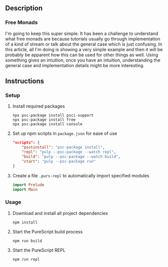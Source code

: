 ## Description
### Free Monads
I'm going to keep this super simple. It has been a challenge to understand what free monads are because tutorials usually go through implementation of a kind of stream or talk about the general case which is just confusing. In this article, all I'm doing is showing a very simple example and then it will be probably be apparent how this can be used for other things as well. Using something gives an intuition, once you have an intuition, understanding the general case and implementation details might be more interesting.
## Instructions
### Setup
1. Install required packages
    ```
    npx psc-package install psci-support
    npx psc-package install free
    npx psc-package install console
    ```
1. Set up npm scripts in `package.json` for ease of use
    ```json
    "scripts": {
        "postinstall": "psc-package install",
        "repl": "pulp --psc-package --watch repl",
        "build": "pulp --psc-package --watch build",
        "start": "pulp --psc-package run"
    }
    ```
1. Create a file `.purs-repl` to automatically import specified modules
    ```purescript
    import Prelude
    import Main
    ```
### Usage
1. Download and install all project dependencies
    ```
    npm install
    ```
1. Start the PureScript build process
    ```
    npm run build
    ```
1. Start the PureScript REPL
    ```
    npm run repl
    ```